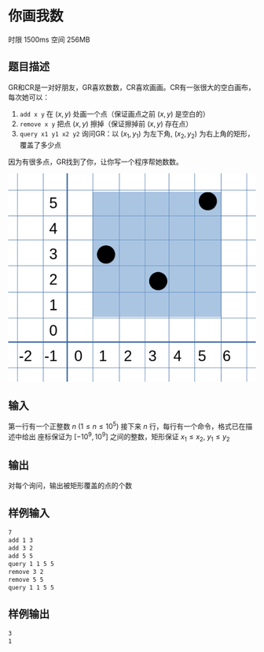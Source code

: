 # 你画我数

时限 1500ms
空间 256MB

## 题目描述
GR和CR是一对好朋友，GR喜欢数数，CR喜欢画画。CR有一张很大的空白画布，每次她可以：

1. `add x y` 在 $(x,y)$ 处画一个点（保证画点之前 $(x,y)$ 是空白的）
2. `remove x y` 把点 $(x,y)$ 擦掉（保证擦掉前 $(x,y)$ 存在点）
3. `query x1 y1 x2 y2` 询问GR：以 $(x_1,y_1)$ 为左下角,  $(x_2,y_2)$ 为右上角的矩形，覆盖了多少点

因为有很多点，GR找到了你，让你写一个程序帮她数数。

![样例解释](exp.png)

## 输入

第一行有一个正整数 $n$ ($1 \le n \le 10^5)$
接下来 $n$ 行，每行有一个命令，格式已在描述中给出
座标保证为 $[-10^9, 10^9]$ 之间的整数，矩形保证 $x_1 \le x_2$, $y_1 \le y_2$

## 输出

对每个询问，输出被矩形覆盖的点的个数

## 样例输入
```
7
add 1 3
add 3 2
add 5 5
query 1 1 5 5
remove 3 2
remove 5 5
query 1 1 5 5
```

## 样例输出
```
3
1
```
